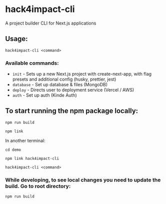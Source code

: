 # hack4impact-cli
A project builder CLI for Next.js applications

## Usage:
```
hack4impact-cli <command>
```

### Available commands:

- `init` - Sets up a new Next.js project with create-next-app, with flag presets and additional config (husky, prettier, jest)
- `database` - Set up database & files (MongoDB)
- `deploy` - Directs user to deployment service (Vercel / AWS)
- `auth` - Set up auth (Kinde Auth)


## To start running the npm package locally:
```
npm run build
```
```
npm link
```
In another terminal:
```
cd demo
```
```
npm link hack4impact-cli
```
```
hack4impact-cli <command>
```

### While developing, to see local changes you need to update the build. Go to root directory:
```
npm run build
```
